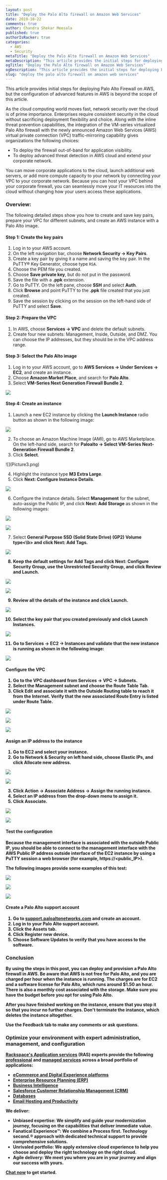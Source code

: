 ```yaml
---
layout: post
title: "Deploy the Palo Alto firewall on Amazon Web Services"
date: 2019-10-22
comments: true
author: Chandra Shekar Meesala
published: true
authorIsRacker: true
categories:
  - AWS
  - Security
metaTitle: "Deploy the Palo Alto firewall on Amazon Web Services"
metaDescription: "This article provides the initial steps for deploying Palo Alto Firewall on AWS, but the configuration of advanced features in AWS is beyond the scope of this article."
ogTitle: "Deploy the Palo Alto firewall on Amazon Web Services"
ogDescription: "This article provides the initial steps for deploying Palo Alto Firewall on AWS, but the configuration of advanced features in AWS is beyond the scope of this article."
slug: "deploy the palo alto firewall on amazon web services" 
---
```


This article provides initial steps for deploying Palo Alto Firewall on AWS, but
the configuration of advanced features in AWS is beyond the scope of this
article.

<!--more-->

As the cloud computing world moves fast, network security over the cloud is of
prime importance. Enterprises require consistent security in the cloud without
sacrificing deployment flexibility and choice. Along with the inline threat
prevention capabilities, the integration of the VM-series virtualized Palo Alto
firewall with the newly announced Amazon Web Services (AWS) virtual private
connection (VPC) traffic-mirroring capability gives organizations the following
choices:

- To deploy the firewall out-of-band for application visibility.
- To deploy advanced threat detection in AWS cloud and extend your corporate
  network.

You can move corporate applications to the cloud, launch additional web servers,
or add more compute capacity to your network by connecting your VPC to your
corporate network. Because you can host your VPC behind your corporate firewall,
you can seamlessly move your IT resources into the cloud without changing how
your users access these applications.

### Overview:

The following detailed steps show you how to create and save key pairs,
prepare your VPC for different subnets, and create an AWS instance with a
Palo Alto image.

#### Step 1: Create the key pairs

1. Log in to your AWS account.
2. On the left navigation bar, choose **Network Security -> Key Pairs**.
3. Create a key pair by giving it a name and saving the key pair. In the
   PuTTY&reg; Key Generator, choose type `RSA`.
4. Choose the PEM file you created.
5. Choose **Save private key**, but do not put in the password.
6. Save the file with a **.ppk** extension.
7. Go to PuTTY. On the left pane, choose **SSH** and select **Auth**.
8. Click **Browse** and point PuTTY to the **.ppk** file created that you just created.
9. Save the session by clicking on the session on the left-hand side of PuTTY
   and select **Save**.

#### Step 2: Prepare the VPC

1. In AWS, choose **Services -> VPC** and delete the default subnets.
2. Create four new subnets: Management, Inside, Outside, and DMZ. You can
   choose the IP addresses, but they should be in the VPC address range.

#### Step 3: Select the Palo Alto image

1. Log in to your AWS account, go to **AWS Services -> Under Services -> EC2**,
   and create an instance.
2. Choose **Amazon Market Place**, and search for **Palo Alto**.
3. Select **VM-Series Next Generation Firewall Bundle 2**.

![](Picture1.png)

#### Step 4: Create an instance

1. Launch a new EC2 instance by clicking the **Launch Instance** radio button
   as shown in the following image:

![](Picture2.png)

<ol start=2>
    <li>To choose an Amazon Machine Image (AMI), go to AWS Marketplace. On the
    left-hand side, search for <b>Paloalto -> Select VM-Series Next-Generation
    Firewall Bundle 2</b>.</li>
    <li>Click <b>Select</b>.</li>
</ol>
![](Picture3.png)

<ol start=4>
    <li>Highlight the instance type <b>M3 Extra Large</b>.</li>
    <li>Click <b>Next: Configure Instance Details</b>.</li>
</ol>

![](Picture4.png)

<ol start=6>
    <li>Configure the instance details. Select <b>Management</b> for the subnet,
    auto-assign the Public IP, and click <b>Next: Add Storage</b> as shown in
    the following images:</li>
</ol>

![](Picture5.png)

![](Picture6.png)

<ol start=7>
    <li>Select <b>General Purpose SSD (Solid State Drive) (GP2) Volume type<\b>
    and click <b>Next: Add Tags</b>.</li>
</ol>

![](Picture7.png)

<ol start=8>
    <li>Keep the default settings for <b>Add Tags</b> and click
    <b>Next: Configure Security Group</b>, use the <b>Unrestricted Security Group</b>,
    and click <b>Review and Launch</b>.</li>
</ol>

![](Picture8.png)

![](Picture9.png)

<ol start=9>
    <li>Review all the details of the instance and click <b>Launch</b>.</li>
</ol>

![](Picture10.png)

<ol start=10>
    <li>Select the key pair that you created previously and click <b>Launch Instances</b>.</li>
</ol>

![](Picture11.png)

<ol start=11>
    <li>Go to <b>Services -> EC2 -> Instances</b> and validate that the new
    instance is running as shown in the following image:</li>
</ol>

![](Picture12.png)

#### Configure the VPC

1. Go to the VPC dashboard from **Services ->  VPC -> Subnets**.
2. Select the **Management** subnet and choose the **Route Table** Tab.
3. Click **Edit** and associate it with the **Outside Routing table** to reach
   it from the Internet. Verify that the new associated Route Entry is listed
   under **Route Table**.

![](Picture13.png)

![](Picture14.png)

![](Picture15.png)

#### Assign an IP address to the instance

1. Go to EC2 and select your instance.
2. Go to **Network & Security** on left hand side, choose **Elastic IPs**, and
   click **Allocate new address**.

![](Picture16.png)

![](Picture17.png)

<ol start=3>
    <li>Click <b>Action -> Associate Address -> Assign the running instance</b>.</li>
    <li>Select an IP address from the drop-down menu to assign it.</li>
    <li>Click <b>Associate</b>.</li>
</ol>

![](Picture18.png)

![](Picture19.png)

#### Test the configuration

Because the management interface is associated with the outside Public IP, you
should be able to connect to the management interface with the AWS Public IP
address outside interface of the EC2 instance by using a PuTTY session a web
browser (for example, https://<public_IP>).

The following images provide some examples of this test:

![](Picture20.png)

![](Picture21.png)

![](Picture22.png)

#### Create a Palo Alto support account

1. Go to [support.paloaltonetworks.com](support.paloaltonetworks.com) and
   create an account.
2. Log in to your Palo Alto support account.
3. Click the **Assets** tab.
4. Click **Register new device**.
5. Choose **Software Updates** to verify that you have access to the software.

### Conclusion

By using the steps in this post, you can deploy and provision a Palo Alto firewall
in AWS. Be aware that AWS is not free for Palo Alto, and you are charged per
hour when the instance is running. The charges are for EC2 and a software license
for Palo Alto, which runs around $1.50 an hour. There is also a monthly cost
associated with the storage. Make sure you have the budget before you opt for
using Palo Alto.

After you have finished working on the instance, ensure that you stop it so that
you incur no further charges. Don't terminate the instance, which deletes the
instance altogether.

Use the Feedback tab to make any comments or ask questions.

### Optimize your environment with expert administration, management, and configuration

[Rackspace's Application services](https://www.rackspace.com/application-management/managed-services)
**(RAS)** experts provide the following [professional](https://www.rackspace.com/application-management/professional-services)
and
[managed services](https://www.rackspace.com/application-management/managed-services) across
a broad portfolio of applications:

- [eCommerce and Digital Experience platforms](https://www.rackspace.com/ecommerce-digital-experience)
- [Enterprise Resource Planning (ERP)](https://www.rackspace.com/erp)
- [Business Intelligence](https://www.rackspace.com/business-intelligence)
- [Salesforce Customer Relationship Management (CRM)](https://www.rackspace.com/salesforce-managed-services)
- [Databases](https://www.rackspace.com/dba-services)
- [Email Hosting and Productivity](https://www.rackspace.com/email-hosting)

We deliver:

- **Unbiased expertise**: We simplify and guide your modernization journey,
focusing on the capabilities that deliver immediate value.
- **Fanatical Experience**&trade;: We combine a Process first. Technology second.&reg;
approach with dedicated technical support to provide comprehensive solutions.
- **Unrivaled portfolio**: We apply extensive cloud experience to help you
choose and deploy the right technology on the right cloud.
- **Agile delivery**: We meet you where you are in your journey and align
our success with yours.

[Chat now](https://www.rackspace.com/#chat) to get started.
